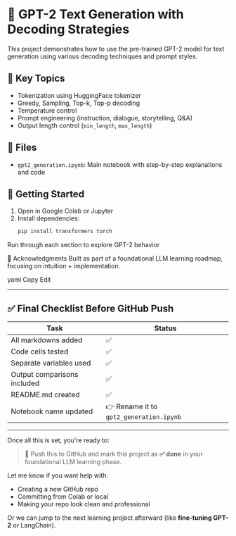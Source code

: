 # 🤖 GPT-2 Text Generation with Decoding Strategies

This project demonstrates how to use the pre-trained GPT-2 model for text generation using various decoding techniques and prompt styles.

## 📌 Key Topics
- Tokenization using HuggingFace tokenizer
- Greedy, Sampling, Top-k, Top-p decoding
- Temperature control
- Prompt engineering (instruction, dialogue, storytelling, Q&A)
- Output length control (`min_length`, `max_length`)

## 📁 Files
- `gpt2_generation.ipynb`: Main notebook with step-by-step explanations and code

## 🚀 Getting Started
1. Open in Google Colab or Jupyter
2. Install dependencies:
   ```bash
   pip install transformers torch
Run through each section to explore GPT-2 behavior

🙌 Acknowledgments
Built as part of a foundational LLM learning roadmap, focusing on intuition + implementation.

yaml
Copy
Edit

---

## ✅ Final Checklist Before GitHub Push

| Task                        | Status |
|-----------------------------|--------|
| All markdowns added         | ✅      |
| Code cells tested           | ✅      |
| Separate variables used     | ✅      |
| Output comparisons included | ✅      |
| README.md created           | ✅      |
| Notebook name updated       | 👉 Rename it to `gpt2_generation.ipynb` |

---

Once all this is set, you're ready to:
> 🔼 Push this to GitHub and mark this project as **✅ done** in your foundational LLM learning phase.

Let me know if you want help with:
- Creating a new GitHub repo
- Committing from Colab or local
- Making your repo look clean and professional

Or we can jump to the next learning project afterward (like **fine-tuning GPT-2** or LangChain).






